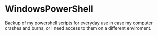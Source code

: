 # WindowsPowerShell

Backup of my powershell scripts for everyday use in case my computer crashes and burns, or I need access to them on a different enviroment.